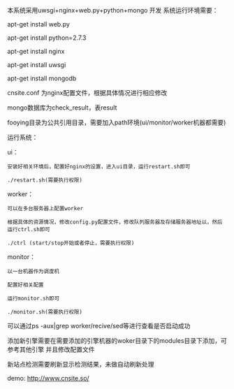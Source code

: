 ﻿本系统采用uwsgi+nginx+web.py+python+mongo
开发
系统运行环境需要：

apt-get install web.py

apt-get install python=2.7.3

apt-get install nginx

apt-get install uwsgi

apt-get install mongodb



cnsite.conf 为nginx配置文件，根据具体情况进行相应修改

mongo数据库为check_result，表result



fooying目录为公共引用目录，需要加入path环境(ui/monitor/worker机器都需要)



运行系统：

ui：
	
    安装好相关环境后，配置好nginx的设置，进入ui目录，运行restart.sh即可

    ./restart.sh(需要执行权限)


worker：
	
    可以在多台服务器上配置worker

    根据具体的资源情况，修改config.py配置文件，修改队列服务器及存储服务器地址以，然后运行ctrl.sh即可

    ./ctrl (start/stop开始或者停止，需要执行权限)


monitor：
	
    以一台机器作为调度机
	
    配置好相关配置
	
    运行monitor.sh即可
	
    ./monitor.sh(需要执行权限)
	


可以通过ps -aux|grep worker/recive/sed等进行查看是否启动成功


添加新引擎需要在需要添加的引擎机器的woker目录下的modules目录下添加，可参考其他引擎
并且修改配置文件


新站点检测需要刷新显示检测结果，未做自动刷新处理

demo:
http://www.cnsite.so/
	
